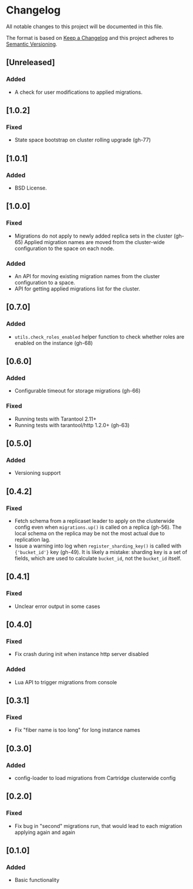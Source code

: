 # Changelog
All notable changes to this project will be documented in this file.

The format is based on [Keep a Changelog](http://keepachangelog.com/en/1.0.0/)
and this project adheres to [Semantic Versioning](http://semver.org/spec/v2.0.0.html).

## [Unreleased]

### Added

- A check for user modifications to applied migrations.

## [1.0.2]

### Fixed

- State space bootstrap on cluster rolling upgrade (gh-77)

## [1.0.1]

### Added

- BSD License.

## [1.0.0]

### Fixed

- Migrations do not apply to newly added replica sets in the cluster (gh-65)
  Applied migration names are moved from the cluster-wide configuration to
  the space on each node.

### Added

- An API for moving existing migration names from the cluster configuration to
  a space.
- API for getting applied migrations list for the cluster.

## [0.7.0]

### Added

- `utils.check_roles_enabled` helper function
  to check whether roles are enabled on the instance (gh-68)

## [0.6.0]

### Added

- Configurable timeout for storage migrations (gh-66)
### Fixed

- Running tests with Tarantool 2.11+
- Running tests with tarantool/http 1.2.0+ (gh-63)

## [0.5.0]

### Added

- Versioning support

## [0.4.2]

### Fixed

- Fetch schema from a replicaset leader to apply on the clusterwide config even
  when `migrations.up()` is called on a replica (gh-56). The local schema on
  the replica may be not the most actual due to replication lag.
- Issue a warning into log when `register_sharding_key()` is called with
  `{'bucket_id'}` key (gh-49). It is likely a mistake: sharding key is a set of
  fields, which are used to calculate `bucket_id`, not the `bucket_id` itself.

## [0.4.1]

### Fixed

- Unclear error output in some cases

## [0.4.0]

### Fixed

- Fix crash during init when instance http server disabled

### Added

- Lua API to trigger migrations from console

## [0.3.1]

### Fixed

- Fix "fiber name is too long" for long instance names

## [0.3.0]

### Added

- config-loader to load migrations from Cartridge clusterwide config

## [0.2.0]

### Fixed

- Fix bug in "second" migrations run, that would lead to each migration applying again and again

## [0.1.0]

### Added

- Basic functionality
